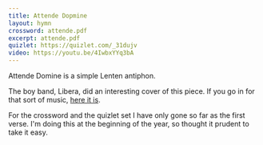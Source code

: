 ```yaml
---
title: Attende Dopmine
layout: hymn
crossword: attende.pdf
excerpt: attende.pdf
quizlet: https://quizlet.com/_31dujv
video: https://youtu.be/4IwbxYYq3bA
---
```


Attende Domine is a simple Lenten antiphon.

The boy band, Libera, did an interesting cover of this piece.  If you go in for that sort of music, [here it is](https://youtu.be/JPpkHPbjhgc).

For the crossword and the quizlet set I have only gone so far as the first verse.  I'm doing this at the beginning of the year, so thought it prudent to take it easy.


